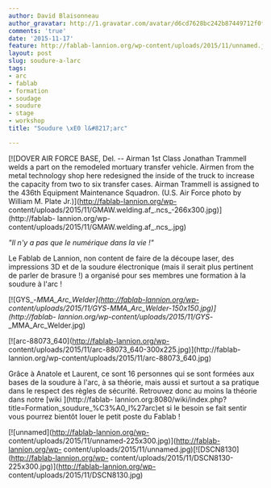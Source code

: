 ```yaml
---
author: David Blaisonneau
author_gravatar: http://1.gravatar.com/avatar/d6cd7628bc242b87449712f0fef53924?s=96&d=mm&r=g
comments: 'true'
date: '2015-11-17'
feature: http://fablab-lannion.org/wp-content/uploads/2015/11/unnamed.jpg
layout: post
slug: soudure-a-larc
tags:
- arc
- fablab
- formation
- soudage
- soudure
- stage
- workshop
title: "Soudure \xE0 l&#8217;arc"

---
```

[![DOVER AIR FORCE BASE, Del. -- Airman 1st Class Jonathan Trammell welds a
part on the remodeled mortuary transfer vehicle. Airmen from the metal
technology shop here redesigned the inside of the truck to increase the
capacity from two to six transfer cases. Airman Trammell is assigned to the
436th Equipment Maintenance Squadron. \(U.S. Air Force photo by William M.
Plate Jr.\)](http://fablab-lannion.org/wp-
content/uploads/2015/11/GMAW.welding.af_.ncs_-266x300.jpg)](http://fablab-
lannion.org/wp-content/uploads/2015/11/GMAW.welding.af_.ncs_.jpg)

_"Il n'y a pas que le numérique dans la vie !"_

Le Fablab de Lannion, non content de faire de la découpe laser, des
impressions 3D et de la soudure électronique (mais il serait plus pertinent de
parler de brasure !) a organisé pour ses membres une formation à la soudure à
l'arc !



[![GYS_-_MMA_Arc_Welder](http://fablab-lannion.org/wp-
content/uploads/2015/11/GYS_-_MMA_Arc_Welder-150x150.jpg)](http://fablab-
lannion.org/wp-content/uploads/2015/11/GYS_-_MMA_Arc_Welder.jpg)



[![arc-88073_640](http://fablab-lannion.org/wp-
content/uploads/2015/11/arc-88073_640-300x225.jpg)](http://fablab-
lannion.org/wp-content/uploads/2015/11/arc-88073_640.jpg)















Grâce à Anatole et Laurent, ce sont 16 personnes qui se sont formées aux bases
de la soudure à l'arc, à sa théorie, mais aussi et surtout a sa pratique dans
le respect des règles de sécurité. Retrouvez donc au moins la théorie dans
notre [wiki ](http://fablab-
lannion.org:8080/wiki/index.php?title=Formation_soudure_%C3%A0_l%27arc)et si
le besoin se fait sentir vous pourrez bientôt louer le petit poste du Fablab !

[![unnamed](http://fablab-lannion.org/wp-
content/uploads/2015/11/unnamed-225x300.jpg)](http://fablab-lannion.org/wp-
content/uploads/2015/11/unnamed.jpg)[![DSCN8130](http://fablab-lannion.org/wp-
content/uploads/2015/11/DSCN8130-225x300.jpg)](http://fablab-lannion.org/wp-
content/uploads/2015/11/DSCN8130.jpg)


